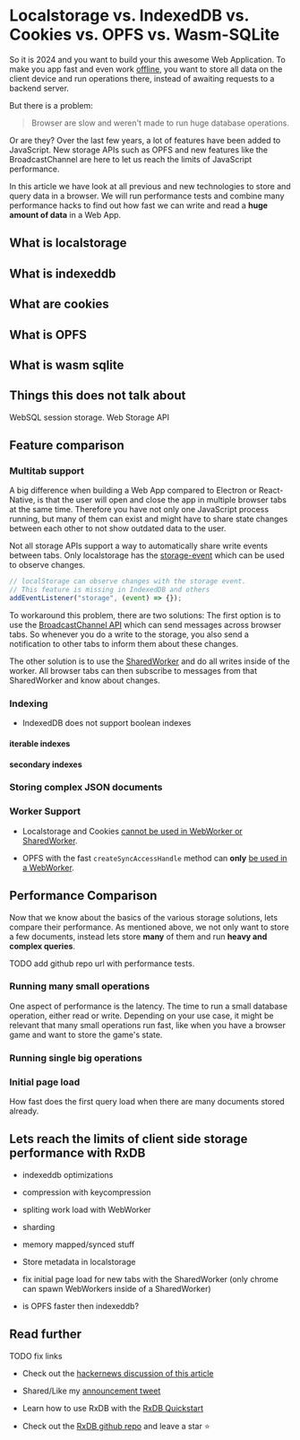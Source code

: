 # Localstorage vs. IndexedDB vs. Cookies vs. OPFS vs. Wasm-SQLite

So it is 2024 and you want to build your this awesome Web Application. To make you app fast and even work [offline](../offline-first.md), you want to store all data on the client device and run operations there, instead of awaiting requests to a backend server.

But there is a problem:

> Browser are slow and weren't made to run huge database operations.

Or are they? Over the last few years, a lot of features have been added to JavaScript. New storage APIs such as OPFS and new features like the BroadcastChannel are here to let us reach the limits of JavaScript performance.

In this article we have look at all previous and new technologies to store and query data in a browser. We will run performance tests and combine many performance hacks to find out how fast we can write and read a **huge amount of data** in a Web App.


## What is localstorage
## What is indexeddb
## What are cookies
## What is OPFS
## What is wasm sqlite

## Things this does not talk about
WebSQL
session storage.
Web Storage API




## Feature comparison

### Multitab support

A big difference when building a Web App compared to Electron or React-Native, is that the user will open and close the app in multiple browser tabs at the same time. Therefore you have not only one JavaScript process running, but many of them can exist and might have to share state changes between each other to not show outdated data to the user.

Not all storage APIs support a way to automatically share write events between tabs. Only localstorage has the  [storage-event](./localstorage.md#localstorage-vs-indexeddb) which can be used to observe changes.

```js
// localStorage can observe changes with the storage event.
// This feature is missing in IndexedDB and others
addEventListener("storage", (event) => {});
```

To workaround this problem, there are two solutions: 
The first option is to use the [BroadcastChannel API](https://github.com/pubkey/broadcast-channel) which can send messages across browser tabs. So whenever you do a write to the storage, you also send a notification to other tabs to inform them about these changes.

The other solution is to use the [SharedWorker](https://developer.mozilla.org/en-US/docs/Web/API/SharedWorker) and do all writes inside of the worker. All browser tabs can then subscribe to messages from that SharedWorker and know about changes.

### Indexing
- IndexedDB does not support boolean indexes
#### iterable indexes
#### secondary indexes
### Storing complex JSON documents

### Worker Support

- Localstorage and Cookies [cannot be used in WebWorker or SharedWorker](https://stackoverflow.com/questions/6179159/accessing-localstorage-from-a-webworker).

- OPFS with the fast `createSyncAccessHandle` method can **only** [be used in a WebWorker](../rx-storage-opfs.md#opfs-limitations).

## Performance Comparison

Now that we know about the basics of the various storage solutions, lets compare their performance. As mentioned above, we not only want to store a few documents, instead lets store **many** of them and run **heavy and complex queries**.

TODO add github repo url with performance tests.

### Running many small operations

One aspect of performance is the latency. The time to run a small database operation, either read or write.
Depending on your use case, it might be relevant that many small operations run fast, like when you have a browser game and want to store the game's state.

### Running single big operations

### Initial page load
How fast does the first query load when there are many documents
stored already.




## Lets reach the limits of client side storage performance with RxDB
- indexeddb optimizations
- compression with keycompression
- spliting work load with WebWorker
- sharding
- memory mapped/synced stuff

- Store metadata in localstorage
- fix initial page load for new tabs with the SharedWorker (only chrome can spawn WebWorkers inside of a SharedWorker)

- is OPFS faster then indexeddb?



## Read further

TODO fix links
- Check out the [hackernews discussion of this article](https://news.ycombinator.com/item?id=39745993)
- Shared/Like my [announcement tweet](https://twitter.com/rxdbjs/status/1769507055298064818)

- Learn how to use RxDB with the [RxDB Quickstart](../quickstart.md)
- Check out the [RxDB github repo](https://github.com/pubkey/rxdb) and leave a star ⭐
